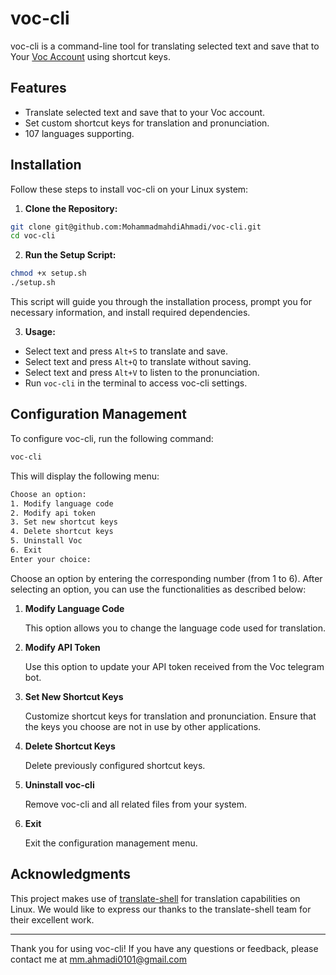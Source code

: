 # voc-cli

voc-cli is a command-line tool for translating selected text and save that to Your [Voc Account](https://t.me/botvoc_bot) using shortcut keys.

## Features

- Translate selected text and save that to your Voc account.
- Set custom shortcut keys for translation and pronunciation.
- 107 languages supporting.

## Installation

Follow these steps to install voc-cli on your Linux system:

1. **Clone the Repository:**
```bash
git clone git@github.com:MohammadmahdiAhmadi/voc-cli.git
cd voc-cli
```

2. **Run the Setup Script:**
```bash
chmod +x setup.sh
./setup.sh
```
This script will guide you through the installation process, prompt you for necessary information, and install required dependencies.

3. **Usage:**

- Select text and press `Alt+S` to translate and save.
- Select text and press `Alt+Q` to translate without saving.
- Select text and press `Alt+V` to listen to the pronunciation.
- Run `voc-cli` in the terminal to access voc-cli settings.

## Configuration Management

To configure voc-cli, run the following command:
```bash
voc-cli
```

This will display the following menu:
```bash
Choose an option:
1. Modify language code
2. Modify api token
3. Set new shortcut keys
4. Delete shortcut keys
5. Uninstall Voc
6. Exit
Enter your choice: 
```

Choose an option by entering the corresponding number (from 1 to 6). After selecting an option, you can use the functionalities as described below:

1. **Modify Language Code**

   This option allows you to change the language code used for translation.

2. **Modify API Token**

   Use this option to update your API token received from the Voc telegram bot.

3. **Set New Shortcut Keys**

   Customize shortcut keys for translation and pronunciation. Ensure that the keys you choose are not in use by other applications.

4. **Delete Shortcut Keys**

   Delete previously configured shortcut keys.

5. **Uninstall voc-cli**

   Remove voc-cli and all related files from your system.

6. **Exit**

   Exit the configuration management menu.

## Acknowledgments

This project makes use of [translate-shell](https://github.com/soimort/translate-shell) for translation capabilities on Linux. We would like to express our thanks to the translate-shell team for their excellent work.

---

Thank you for using voc-cli! If you have any questions or feedback, please contact me at [mm.ahmadi0101@gmail.com](mailto:mm.ahmadi0101@gmail.com)
